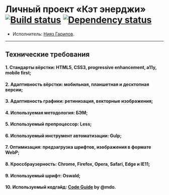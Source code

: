 # Личный проект «Кэт энерджи» [![Build status][travis-image]][travis-url] [![Dependency status][dependency-image]][dependency-url]

* Исполнитель: [Нияз Гарипов](https://htmlacademy.ru/profile/id617897).
---

## Технические требования

#### 1. Стандарты вёрстки: HTML5, CSS3, progressive enhancement, a11y, mobile first;
#### 2. Адаптивность вёрстки: мобильная, планшетная и десктопная версии;
#### 3. Адаптивность графики: ретинизация, векторные изображения;
#### 4. Используемая методология: БЭМ;
#### 5. Используемый препроцессор: Less;
#### 6. Используемый инструмент автоматизации: Gulp;
#### 7. Оптимизация: предзагрузка шрифтов, изображения в формате WebP;
#### 8. Кроссбраузерность: Chrome, Firefox, Opera, Safari, Edge и IE11;
#### 9. Используемый шрифт: Oswald;
#### 10. Используемый кодгайд: [Code Guide](http://codeguide.co/) by @mdo.

[travis-image]: https://travis-ci.org/Cat-energy.svg?branch=master
[travis-url]: https://travis-ci.org/Cat-energy
[dependency-image]: https://david-dm.org/Cat-energy/dev-status.svg?style=flat-square
[dependency-url]: https://david-dm.org/Cat-energy?type=dev